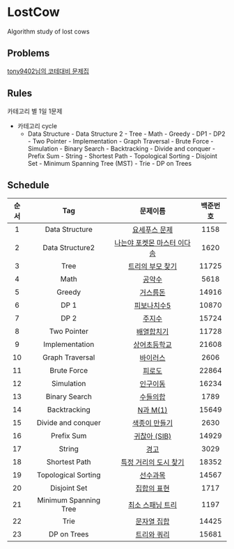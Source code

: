 # LostCow
Algorithm study of lost cows

## Problems
[tony9402님의 코테대비 문제집](https://github.com/tony9402/baekjoon#-%EC%A4%91%EC%9A%94%EF%B8%8F%EF%B8%8F-)

## Rules

카테고리 별 1일 1문제

* 카테고리 cycle
    - Data Structure - Data Structure 2 - Tree - Math - Greedy - DP1 - DP2 - Two Pointer - Implementation - Graph Traversal - Brute Force - Simulation - Binary Search - Backtracking - Divide and conquer - Prefix Sum - String - Shortest Path - Topological Sorting - Disjoint Set - Minimum Spanning Tree (MST) - Trie - DP on Trees

## Schedule

|순서|Tag|문제이름|백준번호|
|:--:|:--:|:--:|:--:|
|1|Data Structure|[요세푸스 문제](https://www.acmicpc.net/problem/1158)|1158|
|2|Data Structure2|[나는야 포켓몬 마스터 이다솜](https://www.acmicpc.net/problem/1620)|1620|
|3|Tree|[트리의 부모 찾기](https://www.acmicpc.net/problem/11725)|11725|
|4|Math|[공약수](https://www.acmicpc.net/problem/5618)|5618|
|5|Greedy|[거스름돈](https://www.acmicpc.net/problem/14916)|14916|
|6|DP 1|[피보나치수5](https://www.acmicpc.net/problem/10870)|10870|
|7|DP 2|[주지수](https://www.acmicpc.net/problem/15724)|15724|
|8|Two Pointer|[배열합치기](https://www.acmicpc.net/problem/11728)|11728|
|9|Implementation|[상어초등학교](https://www.acmicpc.net/problem/21608)|21608|
|10|Graph Traversal|[바이러스](https://www.acmicpc.net/problem/2606)|2606|
|11|Brute Force|[피로도](https://www.acmicpc.net/problem/22864)|22864|
|12|Simulation|[인구이동](https://www.acmicpc.net/problem/16234)|16234|
|13|Binary Search|[수들의합](https://www.acmicpc.net/problem/1789)|1789|
|14|Backtracking|[N과 M(1)](https://www.acmicpc.net/problem/15649)|15649|
|15|Divide and conquer|[색종이 만들기](https://www.acmicpc.net/problem/2630)|2630|
|16|Prefix Sum|[귀찮아 (SIB)](https://www.acmicpc.net/problem/14929)|14929|
|17|String|[경고](https://www.acmicpc.net/problem/3029)|3029|
|18|Shortest Path|[특정 거리의 도시 찾기](https://www.acmicpc.net/problem/18352)|18352|
|19|Topological Sorting|[선수과목](https://www.acmicpc.net/problem/14567)|14567|
|20|Disjoint Set|[집합의 표현](https://www.acmicpc.net/problem/1717)|1717|
|21|Minimum Spanning Tree|[최소 스패닝 트리](https://www.acmicpc.net/problem/1197)|1197|
|22|Trie|[문자열 집합](https://www.acmicpc.net/problem/14425)|14425|
|23|DP on Trees|[트리와 쿼리](https://www.acmicpc.net/problem/15681)|15681|
